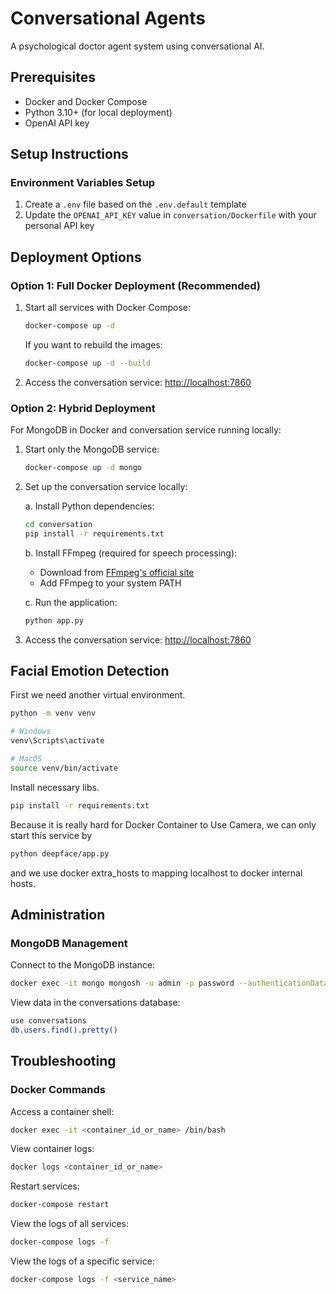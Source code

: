 # Conversational Agents

A psychological doctor agent system using conversational AI.

## Prerequisites

- Docker and Docker Compose
- Python 3.10+ (for local deployment)
- OpenAI API key

## Setup Instructions

### Environment Variables Setup

1. Create a `.env` file based on the `.env.default` template
2. Update the `OPENAI_API_KEY` value in `conversation/Dockerfile` with your personal API key

## Deployment Options

### Option 1: Full Docker Deployment (Recommended)

1. Start all services with Docker Compose:

   ```bash
   docker-compose up -d
   ```

   If you want to rebuild the images:

   ```bash
   docker-compose up -d --build
   ```

2. Access the conversation service: [http://localhost:7860](http://localhost:7860)

### Option 2: Hybrid Deployment

For MongoDB in Docker and conversation service running locally:

1. Start only the MongoDB service:

   ```bash
   docker-compose up -d mongo
   ```

2. Set up the conversation service locally:

   a. Install Python dependencies:

   ```bash
   cd conversation
   pip install -r requirements.txt
   ```

   b. Install FFmpeg (required for speech processing):
      - Download from [FFmpeg's official site](https://ffmpeg.org/download.html)
      - Add FFmpeg to your system PATH

   c. Run the application:

   ```bash
   python app.py
   ```

3. Access the conversation service: [http://localhost:7860](http://localhost:7860)

## Facial Emotion Detection

First we need another virtual environment.

```bash
python -m venv venv

# Windows
venv\Scripts\activate

# MacOS
source venv/bin/activate
```

Install necessary libs.
```bash
pip install -r requirements.txt
```

Because it is really hard for Docker Container to Use Camera, we can only start this service by 

```bash
python deepface/app.py
```

and we use docker extra_hosts to mapping localhost to docker internal hosts.

## Administration

### MongoDB Management

Connect to the MongoDB instance:

```bash
docker exec -it mongo mongosh -u admin -p password --authenticationDatabase admin
```

View data in the conversations database:

```bash
use conversations
db.users.find().pretty()
```

## Troubleshooting

### Docker Commands

Access a container shell:

```bash
docker exec -it <container_id_or_name> /bin/bash
```

View container logs:

```bash
docker logs <container_id_or_name>
```

Restart services:

```bash
docker-compose restart
```

View the logs of all services:

```bash
docker-compose logs -f
```

View the logs of a specific service:

```bash
docker-compose logs -f <service_name>
```
